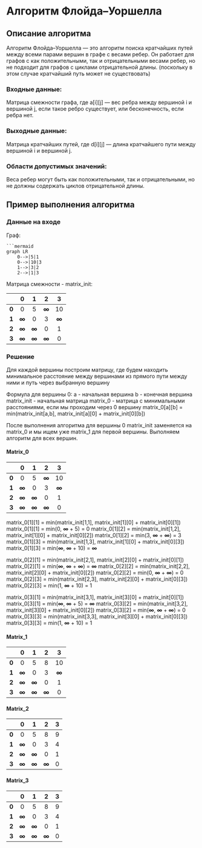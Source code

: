# Алгоритм Флойда–Уоршелла

## Описание алгоритма
Алгоритм Флойда–Уоршелла — это алгоритм поиска кратчайших путей между всеми парами вершин в графе с весами ребер. 
Он работает для графов с как положительными, так и отрицательными весами ребер, 
но не подходит для графов с циклами отрицательной длины.
(поскольку в этом случае кратчайший путь может не существовать)
### Входные данные:
Матрица смежности графа, где a[i][j] — вес ребра между вершиной i и вершиной j, если такое ребро существует, 
или бесконечность, если ребра нет.
### Выходные данные:
Матрица кратчайших путей, где d[i][j] — длина кратчайшего пути между вершиной i и вершиной j.
### Области допустимых значений:
Веса ребер могут быть как положительными, так и отрицательными, но не должны содержать циклов отрицательной длины.
## Пример выполнения алгоритма
### Данные на входе
 Граф:
```mermaid
```mermaid
graph LR
    0-->|5|1
    0-->|10|3
    1-->|3|2
    2-->|1|3
```


Матрица смежности - matrix_init: 

|       | **0** | **1** | **2** | **3** |
|:------|:-----:|:-----:|:-----:|:-----:|
| **0** |   0   |   5   | **∞** |  10   |
| **1** | **∞** |   0   |   3   | **∞** |
| **2** | **∞** | **∞** |   0   |   1   |
| **3** | **∞** | **∞** | **∞** |   0   |


### Решение

Для каждой вершины построим матрицу, где будем находить минимальное расстояние между вершинами из прямого пути между ними и путь через выбранную вершину

Формула для вершины 0:
a - начальная вершина
b - конечная вершина
matrix_init - начальная матрица
matrix_0 - матрица с минимальными расстояниями, если мы проходим через 0 вершину
matrix_0[a][b] = min(matrix_init[a,b], matrix_init[a][0] + matrix_init[0][b])

После выполнения алгоритма для вершины 0 matrix_init заменяется на matrix_0 и мы ищем уже matrix_1 для первой вершины.
Выполняем алгоритм для всех вершин.

#### Matrix_0

|       | **0** | **1** | **2** | **3** |
|:------|:-----:|:-----:|:-----:|:-----:|
| **0** |   0   |   5   | **∞** |  10   |
| **1** | **∞** |   0   |   3   | **∞** |
| **2** | **∞** | **∞** |   0   |   1   |
| **3** | **∞** | **∞** | **∞** |   0   |

matrix_0[1][1] = min(matrix_init[1,1], matrix_init[1][0] + matrix_init[0][1])
matrix_0[1][1] = min(0, **∞** + 5) = 0
matrix_0[1][2] = min(matrix_init[1,2], matrix_init[1][0] + matrix_init[0][2])
matrix_0[1][2] = min(3, **∞** + **∞**) = 3
matrix_0[1][3] = min(matrix_init[1,3], matrix_init[1][0] + matrix_init[0][3])
matrix_0[1][3] = min(**∞**, **∞** + 10) = **∞**

matrix_0[2][1] = min(matrix_init[2,1], matrix_init[2][0] + matrix_init[0][1])
matrix_0[2][1] = min(**∞**, **∞** + **∞**) = **∞**
matrix_0[2][2] = min(matrix_init[2,2], matrix_init[2][0] + matrix_init[0][2])
matrix_0[2][2] = min(0, **∞** + **∞**) = 0
matrix_0[2][3] = min(matrix_init[2,3], matrix_init[2][0] + matrix_init[0][3])
matrix_0[2][3] = min(1, **∞** + 10) = 1

matrix_0[3][1] = min(matrix_init[3,1], matrix_init[3][0] + matrix_init[0][1])
matrix_0[3][1] = min(**∞**, **∞** + 5) = **∞**
matrix_0[3][2] = min(matrix_init[3,2], matrix_init[3][0] + matrix_init[0][2])
matrix_0[3][2] = min(**∞**, **∞** + **∞**) = 0
matrix_0[3][3] = min(matrix_init[3,3], matrix_init[3][0] + matrix_init[0][3])
matrix_0[3][3] = min(1, **∞** + 10) = 1

#### Matrix_1

|       | **0** | **1** | **2** | **3** |
|:------|:-----:|:-----:|:-----:|:-----:|
| **0** |   0   |   5   |   8   |  10   |
| **1** | **∞** |   0   |   3   | **∞** |
| **2** | **∞** | **∞** |   0   |   1   |
| **3** | **∞** | **∞** | **∞** |   0   |

#### Matrix_2

|       | **0** | **1** | **2** | **3** |
|:------|:-----:|:-----:|:-----:|:-----:|
| **0** |   0   |   5   |   8   |   9   |
| **1** | **∞** |   0   |   3   |   4   |
| **2** | **∞** | **∞** |   0   |   1   |
| **3** | **∞** | **∞** | **∞** |   0   |

#### Matrix_3

|       | **0** | **1** | **2** | **3** |
|:------|:-----:|:-----:|:-----:|:-----:|
| **0** |   0   |   5   |   8   |   9   |
| **1** | **∞** |   0   |   3   |   4   |
| **2** | **∞** | **∞** |   0   |   1   |
| **3** | **∞** | **∞** | **∞** |   0   |